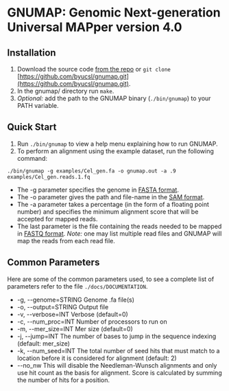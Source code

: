 # GNUMAP: Genomic Next-generation Universal MAPper version 4.0

## Installation

  1. Download the source code [from the repo](https://github.com/byucsl/gnumap/archive/bwt.zip) or `git clone` [https://github.com/byucsl/gnumap.git](https://github.com/byucsl/gnumap.git).
  2. In the gnumap/ directory run `make`.
  3. _Optional:_ add the path to the GNUMAP binary (`./bin/gnumap`) to your PATH variable.

## Quick Start

  1. Run `./bin/gnumap` to view a help menu explaining how to run GNUMAP.
  2. To perform an alignment using the example dataset, run the following command:
  
  `./bin/gnumap -g examples/Cel_gen.fa -o gnumap.out -a .9 examples/Cel_gen.reads.1.fq`

  * The -g parameter specifies the genome in [FASTA format](https://en.wikipedia.org/wiki/FASTA_format).
  * The -o parameter gives the path and file-name in the [SAM format](https://samtools.github.io/hts-specs/).
  * The -a parameter takes a percentage (in the form of a floating point number) and specifies the minimum alignment score that will be accepted for mapped reads.
  * The last parameter is the file containing the reads needed to be mapped in [FASTQ format](https://en.wikipedia.org/wiki/FASTQ_format). 
  _Note:_ one may list multiple read files and GNUMAP will map the reads from each read file.

## Common Parameters

Here are some of the common parameters used, to see a complete list of parameters refer to the file `./docs/DOCUMENTATION`.

  * -g, --genome=STRING          Genome .fa file(s)
  * -o, --output=STRING          Output file
  * -v, --verbose=INT            Verbose (default=0)
  * -c, --num_proc=INT           Number of processors to run on
  * -m, --mer_size=INT           Mer size (default=0)
  * -j, --jump=INT               The number of bases to jump in the sequence indexing
                                 (default: mer_size)
  * -k, --num_seed=INT           The total number of seed hits that must match to a
                                 location before it is considered for alignment
                                 (default: 2)
  * --no_nw                      This will disable the Needleman-Wunsch alignments and
                                 only use hit count as the basis for alignment. Score is
				                 calculated by summing the number of hits for a position.
